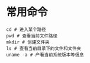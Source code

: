 # 常用命令

```shell
cd # 进入某个路径
pwd # 查看当前文件路径
mkdir # 创建文件夹
ls # 查看当前目录下的文件和文件夹
uname -a # 产看当前系统版本等信息
```